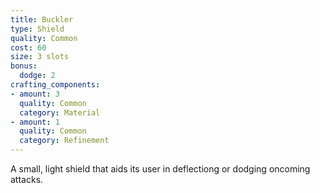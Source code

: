 ```yaml
---
title: Buckler
type: Shield
quality: Common
cost: 60
size: 3 slots
bonus:
  dodge: 2
crafting_components:
- amount: 3
  quality: Common
  category: Material
- amount: 1
  quality: Common
  category: Refinement
---
```

A small, light shield that aids its user in deflectiong or dodging oncoming attacks.